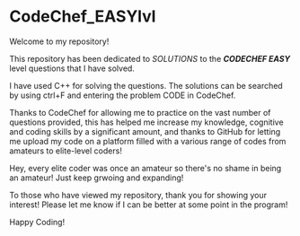 # CodeChef_EASYlvl
Welcome to my repository!

This repository has been dedicated to _SOLUTIONS_ to the ***CODECHEF EASY*** level questions that I have solved.

I have used C++ for solving the questions. The solutions can be searched by using ctrl+F and entering the problem CODE in CodeChef.

Thanks to CodeChef for allowing me to practice on the vast number of questions provided, this has helped me increase my knowledge, cognitive and coding skills by a significant amount, and thanks to GitHub for letting me upload my code on a platform filled with a various range of codes from amateurs to elite-level coders!

Hey, every elite coder was once an amateur so there's no shame in being an amateur! Just keep grwoing and expanding!

To those who have viewed my repository, thank you for showing your interest! Please let me know if I can be better at some point in the program!

Happy Coding!
